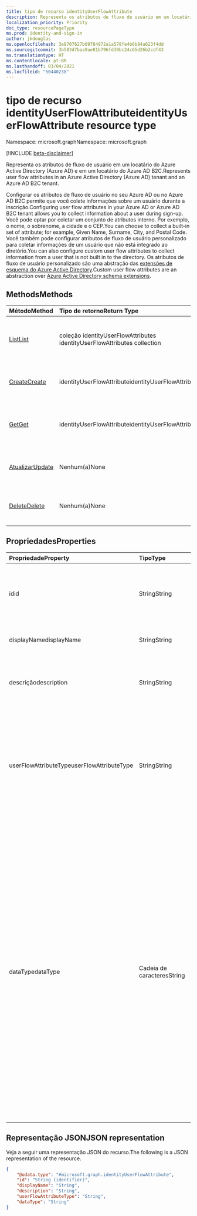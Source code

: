 ```yaml
---
title: tipo de recurso identityUserFlowAttribute
description: Representa os atributos de fluxo de usuário em um locatário do Azure Active Directory e em um locatário do Azure AD B2C.
localization_priority: Priority
doc_type: resourcePageType
ms.prod: identity-and-sign-in
author: jkdouglas
ms.openlocfilehash: 3e8707627b09784972a1a578fe4b6b84a623f4dd
ms.sourcegitcommit: 3b583d7baa9ae81b796fd30bc24c65d26b2cdf43
ms.translationtype: HT
ms.contentlocale: pt-BR
ms.lasthandoff: 03/04/2021
ms.locfileid: "50440238"
---
```

# <a name="identityuserflowattribute-resource-type"></a><span data-ttu-id="adc81-103">tipo de recurso identityUserFlowAttribute</span><span class="sxs-lookup"><span data-stu-id="adc81-103">identityUserFlowAttribute resource type</span></span>

<span data-ttu-id="adc81-104">Namespace: microsoft.graph</span><span class="sxs-lookup"><span data-stu-id="adc81-104">Namespace: microsoft.graph</span></span>

[!INCLUDE [beta-disclaimer](../../includes/beta-disclaimer.md)]

<span data-ttu-id="adc81-105">Representa os atributos de fluxo de usuário em um locatário do Azure Active Directory (Azure AD) e em um locatário do Azure AD B2C.</span><span class="sxs-lookup"><span data-stu-id="adc81-105">Represents user flow attributes in an Azure Active Directory (Azure AD) tenant and an Azure AD B2C tenant.</span></span>

<span data-ttu-id="adc81-106">Configurar os atributos de fluxo de usuário no seu Azure AD ou no Azure AD B2C permite que você colete informações sobre um usuário durante a inscrição.</span><span class="sxs-lookup"><span data-stu-id="adc81-106">Configuring user flow attributes in your Azure AD or Azure AD B2C tenant allows you to collect information about a user during sign-up.</span></span> <span data-ttu-id="adc81-107">Você pode optar por coletar um conjunto de atributos interno. Por exemplo, o nome, o sobrenome, a cidade e o CEP.</span><span class="sxs-lookup"><span data-stu-id="adc81-107">You can choose to collect a built-in set of attribute; for example, Given Name, Surname, City, and Postal Code.</span></span> <span data-ttu-id="adc81-108">Você também pode configurar atributos de fluxo de usuário personalizado para coletar informações de um usuário que não está integrado ao diretório.</span><span class="sxs-lookup"><span data-stu-id="adc81-108">You can also configure custom user flow attributes to collect information from a user that is not built in to the directory.</span></span> <span data-ttu-id="adc81-109">Os atributos de fluxo de usuário personalizado são uma abstração das [extensões de esquema do Azure Active Directory](/azure/active-directory/develop/active-directory-schema-extensions).</span><span class="sxs-lookup"><span data-stu-id="adc81-109">Custom user flow attributes are an abstraction over [Azure Active Directory schema extensions](/azure/active-directory/develop/active-directory-schema-extensions).</span></span>

## <a name="methods"></a><span data-ttu-id="adc81-110">Methods</span><span class="sxs-lookup"><span data-stu-id="adc81-110">Methods</span></span>

| <span data-ttu-id="adc81-111">Método</span><span class="sxs-lookup"><span data-stu-id="adc81-111">Method</span></span>       | <span data-ttu-id="adc81-112">Tipo de retorno</span><span class="sxs-lookup"><span data-stu-id="adc81-112">Return Type</span></span>  |<span data-ttu-id="adc81-113">Descrição</span><span class="sxs-lookup"><span data-stu-id="adc81-113">Description</span></span>|
|:---------------|:--------|:----------|
|[<span data-ttu-id="adc81-114">List</span><span class="sxs-lookup"><span data-stu-id="adc81-114">List</span></span>](../api/identityuserflowattribute-list.md)|<span data-ttu-id="adc81-115">coleção identityUserFlowAttributes </span><span class="sxs-lookup"><span data-stu-id="adc81-115">identityUserFlowAttributes collection</span></span>|<span data-ttu-id="adc81-116">Recuperar todos os atributos internos de fluxo de usuário.</span><span class="sxs-lookup"><span data-stu-id="adc81-116">Retrieve all built-in and custom user flow attributes.</span></span>|
|[<span data-ttu-id="adc81-117">Create</span><span class="sxs-lookup"><span data-stu-id="adc81-117">Create</span></span>](../api/identityuserflowattribute-post.md)|<span data-ttu-id="adc81-118">identityUserFlowAttribute</span><span class="sxs-lookup"><span data-stu-id="adc81-118">identityUserFlowAttribute</span></span>|<span data-ttu-id="adc81-119">Criar um novo atributo de fluxo de usuário personalizado.</span><span class="sxs-lookup"><span data-stu-id="adc81-119">Create a new custom user flow attribute.</span></span>|
|[<span data-ttu-id="adc81-120">Get</span><span class="sxs-lookup"><span data-stu-id="adc81-120">Get</span></span>](../api/identityuserflowattribute-get.md) |<span data-ttu-id="adc81-121">identityUserFlowAttribute</span><span class="sxs-lookup"><span data-stu-id="adc81-121">identityUserFlowAttribute</span></span>|<span data-ttu-id="adc81-122">Recuperar as propriedades de um atributo de fluxo de usuário.</span><span class="sxs-lookup"><span data-stu-id="adc81-122">Retrieve properties of a user flow attribute.</span></span>|
|[<span data-ttu-id="adc81-123">Atualizar</span><span class="sxs-lookup"><span data-stu-id="adc81-123">Update</span></span>](../api/identityuserflowattribute-update.md)|<span data-ttu-id="adc81-124">Nenhum(a)</span><span class="sxs-lookup"><span data-stu-id="adc81-124">None</span></span>|<span data-ttu-id="adc81-125">Atualizar um atributo de fluxo de usuário personalizado.</span><span class="sxs-lookup"><span data-stu-id="adc81-125">Update a custom user flow attribute.</span></span>|
|[<span data-ttu-id="adc81-126">Delete</span><span class="sxs-lookup"><span data-stu-id="adc81-126">Delete</span></span>](../api/identityuserflowattribute-delete.md)|<span data-ttu-id="adc81-127">Nenhum(a)</span><span class="sxs-lookup"><span data-stu-id="adc81-127">None</span></span>|<span data-ttu-id="adc81-128">Excluir um atributo de fluxo de usuário personalizado.</span><span class="sxs-lookup"><span data-stu-id="adc81-128">Delete a custom user flow attribute.</span></span>|

## <a name="properties"></a><span data-ttu-id="adc81-129">Propriedades</span><span class="sxs-lookup"><span data-stu-id="adc81-129">Properties</span></span>

|<span data-ttu-id="adc81-130">Propriedade</span><span class="sxs-lookup"><span data-stu-id="adc81-130">Property</span></span>|<span data-ttu-id="adc81-131">Tipo</span><span class="sxs-lookup"><span data-stu-id="adc81-131">Type</span></span>|<span data-ttu-id="adc81-132">Descrição</span><span class="sxs-lookup"><span data-stu-id="adc81-132">Description</span></span>|
|:---------------|:--------|:----------|
|<span data-ttu-id="adc81-133">id</span><span class="sxs-lookup"><span data-stu-id="adc81-133">id</span></span>|<span data-ttu-id="adc81-134">String</span><span class="sxs-lookup"><span data-stu-id="adc81-134">String</span></span>|<span data-ttu-id="adc81-135">O identificador do atributo de fluxo do usuário.</span><span class="sxs-lookup"><span data-stu-id="adc81-135">The identifier of the user flow attribute.</span></span> <span data-ttu-id="adc81-136">Esse é um atributo somente leitura criado automaticamente.</span><span class="sxs-lookup"><span data-stu-id="adc81-136">This is a read-only attribute that is automatically created.</span></span>|
|<span data-ttu-id="adc81-137">displayName</span><span class="sxs-lookup"><span data-stu-id="adc81-137">displayName</span></span>|<span data-ttu-id="adc81-138">String</span><span class="sxs-lookup"><span data-stu-id="adc81-138">String</span></span>|<span data-ttu-id="adc81-139">O nome de exibição do atributo de fluxo do usuário.</span><span class="sxs-lookup"><span data-stu-id="adc81-139">The display name of the user flow attribute.</span></span>|
|<span data-ttu-id="adc81-140">descrição</span><span class="sxs-lookup"><span data-stu-id="adc81-140">description</span></span>|<span data-ttu-id="adc81-141">String</span><span class="sxs-lookup"><span data-stu-id="adc81-141">String</span></span>|<span data-ttu-id="adc81-142">A descrição do atributo de fluxo de usuário exibido para o usuário no momento da inscrição.</span><span class="sxs-lookup"><span data-stu-id="adc81-142">The description of the user flow attribute that's shown to the user at the time of sign-up.</span></span>|
|<span data-ttu-id="adc81-143">userFlowAttributeType</span><span class="sxs-lookup"><span data-stu-id="adc81-143">userFlowAttributeType</span></span>|<span data-ttu-id="adc81-144">String</span><span class="sxs-lookup"><span data-stu-id="adc81-144">String</span></span>|<span data-ttu-id="adc81-145">O tipo do atributo de fluxo do usuário.</span><span class="sxs-lookup"><span data-stu-id="adc81-145">The type of the user flow attribute.</span></span> <span data-ttu-id="adc81-146">Esse é um atributo somente leitura que é definido automaticamente.</span><span class="sxs-lookup"><span data-stu-id="adc81-146">This is a read-only attribute that is automatically set.</span></span> <span data-ttu-id="adc81-147">Dependendo do tipo de atributo, os valores dessa propriedade serão `builtIn` ou `custom`.</span><span class="sxs-lookup"><span data-stu-id="adc81-147">Depending on the type of attribute, the values for this property will be `builtIn` or `custom`.</span></span>|
|<span data-ttu-id="adc81-148">dataType</span><span class="sxs-lookup"><span data-stu-id="adc81-148">dataType</span></span>|<span data-ttu-id="adc81-149">Cadeia de caracteres</span><span class="sxs-lookup"><span data-stu-id="adc81-149">String</span></span>|<span data-ttu-id="adc81-150">O tipo de dados do atributo de fluxo do usuário.</span><span class="sxs-lookup"><span data-stu-id="adc81-150">The data type of the user flow attribute.</span></span> <span data-ttu-id="adc81-151">Isso não pode ser modificado após o atributo de fluxo de usuário personalizado ser criado.</span><span class="sxs-lookup"><span data-stu-id="adc81-151">This cannot be modified after the custom user flow attribute is created.</span></span> <span data-ttu-id="adc81-152">Os valores com suporte para **tipo de dados** são:</span><span class="sxs-lookup"><span data-stu-id="adc81-152">The supported values for **dataType** are:</span></span><br/><ul><li><span data-ttu-id="adc81-153">`string` -indica que o tipo de dados para identityUserFlowAttribute é uma cadeia de caracteres.</span><span class="sxs-lookup"><span data-stu-id="adc81-153">`string` - denotes that the dataType for the identityUserFlowAttribute is a string.</span></span> </li><li><span data-ttu-id="adc81-154">`boolean` -indica que o tipo de dados para identityUserFlowAttribute é um booleano.</span><span class="sxs-lookup"><span data-stu-id="adc81-154">`boolean` - denotes that the dataType for the identityUserFlowAttribute is a Boolean.</span></span></li><li><span data-ttu-id="adc81-155">`int64` -indica que o tipo de dados para identityUserFlowAttribute é um número inteiro.</span><span class="sxs-lookup"><span data-stu-id="adc81-155">`int64` - denotes that the dataType for the identityUserFlowAttribute is an integer.</span></span></li></ul>|

## <a name="json-representation"></a><span data-ttu-id="adc81-156">Representação JSON</span><span class="sxs-lookup"><span data-stu-id="adc81-156">JSON representation</span></span>

<span data-ttu-id="adc81-157">Veja a seguir uma representação JSON do recurso.</span><span class="sxs-lookup"><span data-stu-id="adc81-157">The following is a JSON representation of the resource.</span></span>

<!-- {
  "blockType": "resource",
  "@odata.type": "microsoft.graph.identityUserFlowAttribute"
} -->

```json
{
    "@odata.type": "#microsoft.graph.identityUserFlowAttribute",
    "id": "String (identifier)",
    "displayName": "String",
    "description": "String",
    "userFlowAttributeType": "String",
    "dataType": "String"
}
```
